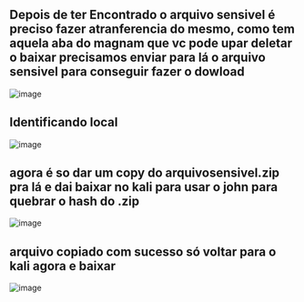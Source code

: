 ## Depois de ter Encontrado o arquivo sensivel é preciso fazer atranferencia do mesmo, como tem aquela aba do magnam que vc pode upar deletar o baixar precisamos enviar para lá o arquivo sensivel para conseguir fazer o dowload
![image](https://github.com/user-attachments/assets/520f0fd1-f10e-4ba7-aa28-9a699cc0cb7a)

## Identificando local
![image](https://github.com/user-attachments/assets/a55b764b-3dec-4331-b116-7fbb1f6b6153)

## agora é so dar um copy do arquivosensivel.zip pra lá e dai baixar no kali para usar o john para quebrar o hash do .zip
![image](https://github.com/user-attachments/assets/2b108c2a-badc-4f05-8f6f-228442189844)
## arquivo copiado com sucesso só voltar para o kali agora e baixar
![image](https://github.com/user-attachments/assets/2759e50d-7787-47b5-bcca-66bbb3561897)
